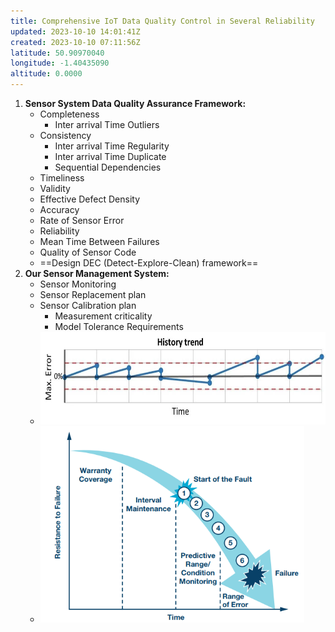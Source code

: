 ```yaml
---
title: Comprehensive IoT Data Quality Control in Several Reliability
updated: 2023-10-10 14:01:41Z
created: 2023-10-10 07:11:56Z
latitude: 50.90970040
longitude: -1.40435090
altitude: 0.0000
---
```


1.  **Sensor System Data Quality Assurance Framework:**
    - Completeness
        - Inter arrival Time Outliers
    - Consistency
        - Inter arrival Time Regularity
        - Inter arrival Time Duplicate
        - Sequential Dependencies
    - Timeliness
    - Validity
    - Effective Defect Density
    - Accuracy
    - Rate of Sensor Error
    - Reliability
    - Mean Time Between Failures
    - Quality of Sensor Code
    - ==Design DEC (Detect-Explore-Clean) framework==
2.  **Our Sensor Management System:**
    - Sensor Monitoring
    - Sensor Replacement plan
    - Sensor Calibration plan
        - Measurement criticality
        - Model Tolerance Requirements
    - <img src="../../_resources/0a2c39a8dc4948dc649b57a8454b2e94-4.png" alt="0a2c39a8dc4948dc649b57a8454b2e94.png" width="586" height="148" class="jop-noMdConv">
    - <img src="../../_resources/70e205f6d5da03d1105faf381b3fceaf-4.png" alt="70e205f6d5da03d1105faf381b3fceaf.png" width="422" height="314" class="jop-noMdConv">